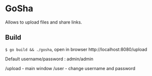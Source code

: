 GoSha
=====

Allows to upload files and share links.

Build
-----
`$ go build && ./gosha`, open in browser http://localhost:8080/upload

Default username/password : admin/admin


/upload - main window
/user - change username and password
